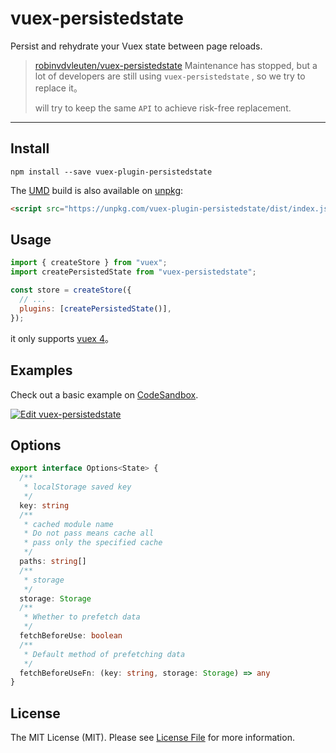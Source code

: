 # vuex-persistedstate
Persist and rehydrate your Vuex state between page reloads.



> [robinvdvleuten/vuex-persistedstate](https://github.com/robinvdvleuten/vuex-persistedstate) Maintenance has stopped, but a lot of developers are still using `vuex-persistedstate` , so we try to replace it。
>
> will try to keep the same `API` to achieve risk-free replacement.



----



## Install

```shell
npm install --save vuex-plugin-persistedstate
```

The [UMD](https://github.com/umdjs/umd) build is also available on [unpkg](https://unpkg.com/):

```html
<script src="https://unpkg.com/vuex-plugin-persistedstate/dist/index.js"></script>
```



## Usage

```js
import { createStore } from "vuex";
import createPersistedState from "vuex-persistedstate";

const store = createStore({
  // ...
  plugins: [createPersistedState()],
});
```

it only supports [vuex 4](https://vuex.vuejs.org/)。



## Examples

Check out a basic example on [CodeSandbox](https://codesandbox.io).

[![Edit vuex-persistedstate](https://codesandbox.io/static/img/play-codesandbox.svg)](https://codesandbox.io/s/vuex-plugin-persistedstate-o948p7?file=/src/App.vue)





## Options

```ts
export interface Options<State> {
  /**
   * localStorage saved key
   */
  key: string
  /**
   * cached module name
   * Do not pass means cache all
   * pass only the specified cache
   */
  paths: string[]
  /**
   * storage
   */
  storage: Storage
  /**
   * Whether to prefetch data
   */
  fetchBeforeUse: boolean
  /**
   * Default method of prefetching data
   */
  fetchBeforeUseFn: (key: string, storage: Storage) => any
}
```



## License

The MIT License (MIT). Please see [License File](https://github.com/lgd8981289/vuex-persistedstate/blob/main/LICENSE) for more information.
